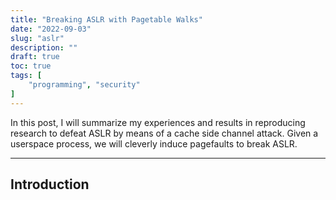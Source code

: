 ```yaml
---
title: "Breaking ASLR with Pagetable Walks"
date: "2022-09-03"
slug: "aslr"
description: ""
draft: true
toc: true
tags: [
    "programming", "security"
]
---
```

In this post, I will summarize my experiences and results in reproducing research to defeat ASLR by means of a cache side channel attack. Given a userspace process, we will cleverly induce pagefaults to break ASLR.  
 <!--more-->
---

## Introduction


